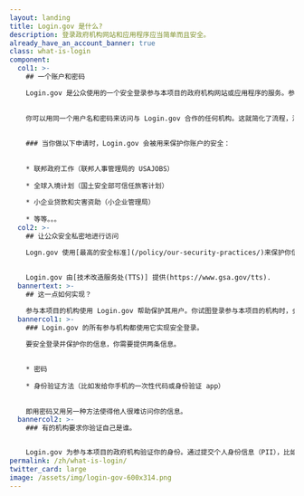 ```yaml
---
layout: landing
title: Login.gov 是什么?
description: 登录政府机构网站和应用程序应当简单而且安全。
already_have_an_account_banner: true
class: what-is-login
component:
  col1: >-
    ## 一个账户和密码

    Login.gov 是公众使用的一个安全登录参与本项目的政府机构网站或应用程序的服务。参与本项目的机构会要求你设立一个 Login.gov 账户来安全访问其网站或应用程序中你的信息。
    
    
    你可以用同一个用户名和密码来访问与 Login.gov 合作的任何机构。这就简化了流程，消除了你记多个用户名和密码的必要性。
    
    
    ### 当你做以下申请时，Login.gov 会被用来保护你账户的安全：
    
    
    * 联邦政府工作（联邦人事管理局的 USAJOBS）
    
    * 全球入境计划（国土安全部可信任旅客计划）
    
    * 小企业贷款和灾害资助（小企业管理局）
    
    * 等等。。。
  col2: >-
    ## 让公众安全私密地进行访问

    Logn.gov 使用[最高的安全标准](/policy/our-security-practices/)来保护你信息的安全，包括身份验证和[双重身份验证](/help/get-started/authentication-methods/)。
    
    
    Login.gov 由[技术改造服务处(TTS)] 提供(https://www.gsa.gov/tts).
  bannertext: >-
    ## 这一点如何实现？

    参与本项目的机构使用 Login.gov 帮助保护其用户。你试图登录参与本项目的机构时，会被系统提示在 Login.gov 登录或设立账户，然后才能访问你在该机构的个人资料。  
  bannercol1: >-
    ### Login.gov 的所有参与机构都使用它实现安全登录。

    要安全登录并保护你的信息，你需要提供两条信息。 
    
    
    * 密码 
    
    * 身份验证方法（比如发给你手机的一次性代码或身份验证 app） 
    
    
    即用密码又用另一种方法使得他人很难访问你的信息。
  bannercol2: >-
    ### 有的机构要求你验证自己是谁。


    Login.gov 为参与本项目的政府机构验证你的身份。通过提交个人身份信息（PII），比如你的带照片的身份证件，你可以证明你是你，而不是别人冒充你。我们只确认你是你，但并不决定你是否有资格得到参与本项目的机构的服务。
permalink: /zh/what-is-login/
twitter_card: large
image: /assets/img/login-gov-600x314.png
---
```

